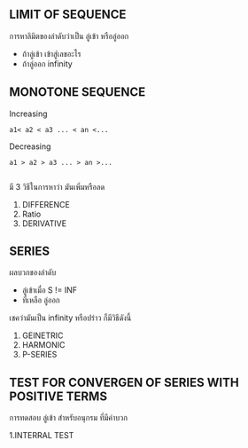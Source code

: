 ## LIMIT OF SEQUENCE
  การหาลิมิตของลำดับว่าเป็น ลู่เข้า หรือลู่ออก

- ถ้าลู่เข้า เข้าสู่เลขอะไร
- ถ้าลู่ออก infinity

## MONOTONE SEQUENCE

Increasing

```
a1< a2 < a3 ... < an <...
```
Decreasing
```
a1 > a2 > a3 ... > an >...


```

มี 3 วิธีในการหาว่า มันเพิ่มหรือลด

1. DIFFERENCE
2. Ratio
3. DERIVATIVE

## SERIES
ผลบวกของลำดับ
  - ลู่เข้าเมื่อ S != INF
  - ที่เหลือ ลู่ออก

เชคว่ามันเป็น infinity หรือปร่าว ก็มีวิธีดังนี้
1. GEINETRIC
2. HARMONIC
3. P-SERIES

## TEST FOR CONVERGEN OF SERIES WITH POSITIVE TERMS
การทดสอบ ลู่เข้า สำหรับอนุกรม ที่มีค่าบวก

1.INTERRAL TEST
